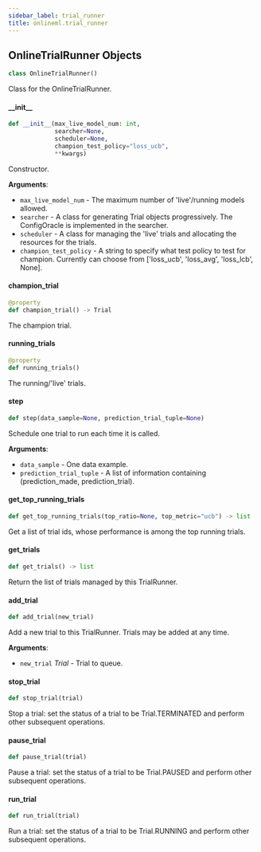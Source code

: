 ```yaml
---
sidebar_label: trial_runner
title: onlineml.trial_runner
---
```


## OnlineTrialRunner Objects

```python
class OnlineTrialRunner()
```

Class for the OnlineTrialRunner.

#### \_\_init\_\_

```python
def __init__(max_live_model_num: int,
             searcher=None,
             scheduler=None,
             champion_test_policy="loss_ucb",
             **kwargs)
```

Constructor.

**Arguments**:

- `max_live_model_num` - The maximum number of 'live'/running models allowed.
- `searcher` - A class for generating Trial objects progressively.
  The ConfigOracle is implemented in the searcher.
- `scheduler` - A class for managing the 'live' trials and allocating the
  resources for the trials.
- `champion_test_policy` - A string to specify what test policy to test for
  champion. Currently can choose from ['loss_ucb', 'loss_avg', 'loss_lcb', None].

#### champion\_trial

```python
@property
def champion_trial() -> Trial
```

The champion trial.

#### running\_trials

```python
@property
def running_trials()
```

The running/'live' trials.

#### step

```python
def step(data_sample=None, prediction_trial_tuple=None)
```

Schedule one trial to run each time it is called.

**Arguments**:

- `data_sample` - One data example.
- `prediction_trial_tuple` - A list of information containing
  (prediction_made, prediction_trial).

#### get\_top\_running\_trials

```python
def get_top_running_trials(top_ratio=None, top_metric="ucb") -> list
```

Get a list of trial ids, whose performance is among the top running trials.

#### get\_trials

```python
def get_trials() -> list
```

Return the list of trials managed by this TrialRunner.

#### add\_trial

```python
def add_trial(new_trial)
```

Add a new trial to this TrialRunner.
Trials may be added at any time.

**Arguments**:

- `new_trial` _Trial_ - Trial to queue.

#### stop\_trial

```python
def stop_trial(trial)
```

Stop a trial: set the status of a trial to be
Trial.TERMINATED and perform other subsequent operations.

#### pause\_trial

```python
def pause_trial(trial)
```

Pause a trial: set the status of a trial to be Trial.PAUSED
and perform other subsequent operations.

#### run\_trial

```python
def run_trial(trial)
```

Run a trial: set the status of a trial to be Trial.RUNNING
and perform other subsequent operations.

